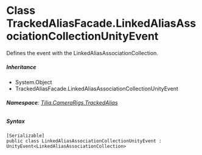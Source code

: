 # Class TrackedAliasFacade.LinkedAliasAssociationCollectionUnityEvent

Defines the event with the LinkedAliasAssociationCollection.

##### Inheritance

* System.Object
* TrackedAliasFacade.LinkedAliasAssociationCollectionUnityEvent

###### **Namespace**: [Tilia.CameraRigs.TrackedAlias]

##### Syntax

```
[Serializable]
public class LinkedAliasAssociationCollectionUnityEvent : UnityEvent<LinkedAliasAssociationCollection>
```

[Tilia.CameraRigs.TrackedAlias]: README.md

